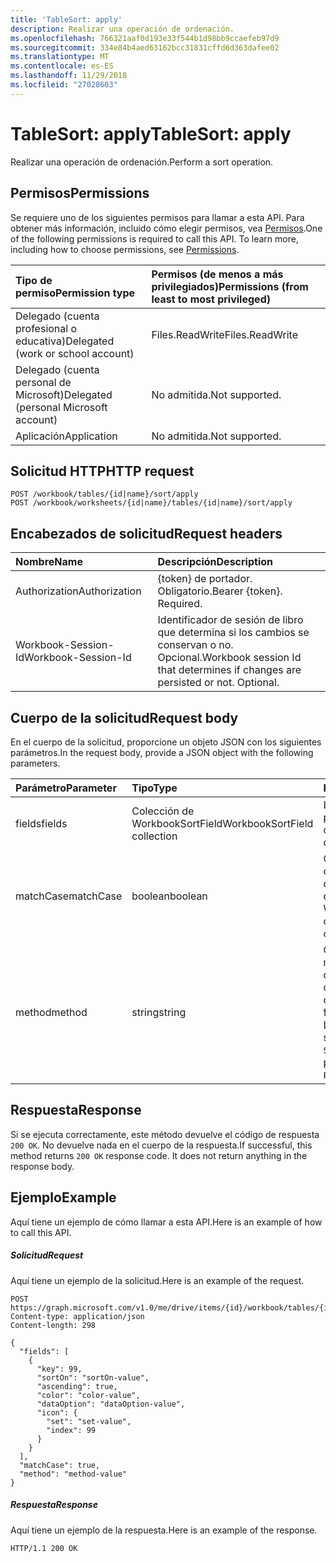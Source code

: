 ```yaml
---
title: 'TableSort: apply'
description: Realizar una operación de ordenación.
ms.openlocfilehash: 766321aaf0d193e33f544b1d98bb9ccaefeb97d9
ms.sourcegitcommit: 334e84b4aed63162bcc31831cffd6d363dafee02
ms.translationtype: MT
ms.contentlocale: es-ES
ms.lasthandoff: 11/29/2018
ms.locfileid: "27028603"
---
```

# <a name="tablesort-apply"></a><span data-ttu-id="6dca3-103">TableSort: apply</span><span class="sxs-lookup"><span data-stu-id="6dca3-103">TableSort: apply</span></span>

<span data-ttu-id="6dca3-104">Realizar una operación de ordenación.</span><span class="sxs-lookup"><span data-stu-id="6dca3-104">Perform a sort operation.</span></span>
## <a name="permissions"></a><span data-ttu-id="6dca3-105">Permisos</span><span class="sxs-lookup"><span data-stu-id="6dca3-105">Permissions</span></span>
<span data-ttu-id="6dca3-p101">Se requiere uno de los siguientes permisos para llamar a esta API. Para obtener más información, incluido cómo elegir permisos, vea [Permisos](/graph/permissions-reference).</span><span class="sxs-lookup"><span data-stu-id="6dca3-p101">One of the following permissions is required to call this API. To learn more, including how to choose permissions, see [Permissions](/graph/permissions-reference).</span></span>

|<span data-ttu-id="6dca3-108">Tipo de permiso</span><span class="sxs-lookup"><span data-stu-id="6dca3-108">Permission type</span></span>      | <span data-ttu-id="6dca3-109">Permisos (de menos a más privilegiados)</span><span class="sxs-lookup"><span data-stu-id="6dca3-109">Permissions (from least to most privileged)</span></span>              |
|:--------------------|:---------------------------------------------------------|
|<span data-ttu-id="6dca3-110">Delegado (cuenta profesional o educativa)</span><span class="sxs-lookup"><span data-stu-id="6dca3-110">Delegated (work or school account)</span></span> | <span data-ttu-id="6dca3-111">Files.ReadWrite</span><span class="sxs-lookup"><span data-stu-id="6dca3-111">Files.ReadWrite</span></span>    |
|<span data-ttu-id="6dca3-112">Delegado (cuenta personal de Microsoft)</span><span class="sxs-lookup"><span data-stu-id="6dca3-112">Delegated (personal Microsoft account)</span></span> | <span data-ttu-id="6dca3-113">No admitida.</span><span class="sxs-lookup"><span data-stu-id="6dca3-113">Not supported.</span></span>    |
|<span data-ttu-id="6dca3-114">Aplicación</span><span class="sxs-lookup"><span data-stu-id="6dca3-114">Application</span></span> | <span data-ttu-id="6dca3-115">No admitida.</span><span class="sxs-lookup"><span data-stu-id="6dca3-115">Not supported.</span></span> |

## <a name="http-request"></a><span data-ttu-id="6dca3-116">Solicitud HTTP</span><span class="sxs-lookup"><span data-stu-id="6dca3-116">HTTP request</span></span>
<!-- { "blockType": "ignored" } -->
```http
POST /workbook/tables/{id|name}/sort/apply
POST /workbook/worksheets/{id|name}/tables/{id|name}/sort/apply

```
## <a name="request-headers"></a><span data-ttu-id="6dca3-117">Encabezados de solicitud</span><span class="sxs-lookup"><span data-stu-id="6dca3-117">Request headers</span></span>
| <span data-ttu-id="6dca3-118">Nombre</span><span class="sxs-lookup"><span data-stu-id="6dca3-118">Name</span></span>       | <span data-ttu-id="6dca3-119">Descripción</span><span class="sxs-lookup"><span data-stu-id="6dca3-119">Description</span></span>|
|:---------------|:----------|
| <span data-ttu-id="6dca3-120">Authorization</span><span class="sxs-lookup"><span data-stu-id="6dca3-120">Authorization</span></span>  | <span data-ttu-id="6dca3-p102">{token} de portador. Obligatorio.</span><span class="sxs-lookup"><span data-stu-id="6dca3-p102">Bearer {token}. Required.</span></span> |
| <span data-ttu-id="6dca3-123">Workbook-Session-Id</span><span class="sxs-lookup"><span data-stu-id="6dca3-123">Workbook-Session-Id</span></span>  | <span data-ttu-id="6dca3-p103">Identificador de sesión de libro que determina si los cambios se conservan o no. Opcional.</span><span class="sxs-lookup"><span data-stu-id="6dca3-p103">Workbook session Id that determines if changes are persisted or not. Optional.</span></span>|

## <a name="request-body"></a><span data-ttu-id="6dca3-126">Cuerpo de la solicitud</span><span class="sxs-lookup"><span data-stu-id="6dca3-126">Request body</span></span>
<span data-ttu-id="6dca3-127">En el cuerpo de la solicitud, proporcione un objeto JSON con los siguientes parámetros.</span><span class="sxs-lookup"><span data-stu-id="6dca3-127">In the request body, provide a JSON object with the following parameters.</span></span>

| <span data-ttu-id="6dca3-128">Parámetro</span><span class="sxs-lookup"><span data-stu-id="6dca3-128">Parameter</span></span>    | <span data-ttu-id="6dca3-129">Tipo</span><span class="sxs-lookup"><span data-stu-id="6dca3-129">Type</span></span>   |<span data-ttu-id="6dca3-130">Descripción</span><span class="sxs-lookup"><span data-stu-id="6dca3-130">Description</span></span>|
|:---------------|:--------|:----------|
|<span data-ttu-id="6dca3-131">fields</span><span class="sxs-lookup"><span data-stu-id="6dca3-131">fields</span></span>|<span data-ttu-id="6dca3-132">Colección de WorkbookSortField</span><span class="sxs-lookup"><span data-stu-id="6dca3-132">WorkbookSortField collection</span></span>|<span data-ttu-id="6dca3-133">La lista de condiciones por las que realizar la ordenación.</span><span class="sxs-lookup"><span data-stu-id="6dca3-133">The list of conditions to sort on.</span></span>|
|<span data-ttu-id="6dca3-134">matchCase</span><span class="sxs-lookup"><span data-stu-id="6dca3-134">matchCase</span></span>|<span data-ttu-id="6dca3-135">boolean</span><span class="sxs-lookup"><span data-stu-id="6dca3-135">boolean</span></span>|<span data-ttu-id="6dca3-p104">Opcional. Indica si la ordenación de cadenas distingue mayúsculas de minúsculas.</span><span class="sxs-lookup"><span data-stu-id="6dca3-p104">Optional. Whether to have the casing impact string ordering.</span></span>|
|<span data-ttu-id="6dca3-138">method</span><span class="sxs-lookup"><span data-stu-id="6dca3-138">method</span></span>|<span data-ttu-id="6dca3-139">string</span><span class="sxs-lookup"><span data-stu-id="6dca3-139">string</span></span>|<span data-ttu-id="6dca3-140">Opcional.</span><span class="sxs-lookup"><span data-stu-id="6dca3-140">Optional.</span></span> <span data-ttu-id="6dca3-141">El método de ordenación que se utiliza para los caracteres chinos.</span><span class="sxs-lookup"><span data-stu-id="6dca3-141">The ordering method used for Chinese characters.</span></span>  <span data-ttu-id="6dca3-142">Los valores posibles son: `PinYin`, `StrokeCount`.</span><span class="sxs-lookup"><span data-stu-id="6dca3-142">The possible values are: `PinYin`, `StrokeCount`.</span></span>|

## <a name="response"></a><span data-ttu-id="6dca3-143">Respuesta</span><span class="sxs-lookup"><span data-stu-id="6dca3-143">Response</span></span>

<span data-ttu-id="6dca3-p106">Si se ejecuta correctamente, este método devuelve el código de respuesta `200 OK`. No devuelve nada en el cuerpo de la respuesta.</span><span class="sxs-lookup"><span data-stu-id="6dca3-p106">If successful, this method returns `200 OK` response code. It does not return anything in the response body.</span></span>

## <a name="example"></a><span data-ttu-id="6dca3-146">Ejemplo</span><span class="sxs-lookup"><span data-stu-id="6dca3-146">Example</span></span>
<span data-ttu-id="6dca3-147">Aquí tiene un ejemplo de cómo llamar a esta API.</span><span class="sxs-lookup"><span data-stu-id="6dca3-147">Here is an example of how to call this API.</span></span>
##### <a name="request"></a><span data-ttu-id="6dca3-148">Solicitud</span><span class="sxs-lookup"><span data-stu-id="6dca3-148">Request</span></span>
<span data-ttu-id="6dca3-149">Aquí tiene un ejemplo de la solicitud.</span><span class="sxs-lookup"><span data-stu-id="6dca3-149">Here is an example of the request.</span></span>
<!-- {
  "blockType": "request",
  "name": "tablesort_apply"
}-->
```http
POST https://graph.microsoft.com/v1.0/me/drive/items/{id}/workbook/tables/{id|name}/sort/apply
Content-type: application/json
Content-length: 298

{
  "fields": [
    {
      "key": 99,
      "sortOn": "sortOn-value",
      "ascending": true,
      "color": "color-value",
      "dataOption": "dataOption-value",
      "icon": {
        "set": "set-value",
        "index": 99
      }
    }
  ],
  "matchCase": true,
  "method": "method-value"
}
```

##### <a name="response"></a><span data-ttu-id="6dca3-150">Respuesta</span><span class="sxs-lookup"><span data-stu-id="6dca3-150">Response</span></span>
<span data-ttu-id="6dca3-151">Aquí tiene un ejemplo de la respuesta.</span><span class="sxs-lookup"><span data-stu-id="6dca3-151">Here is an example of the response.</span></span> 
<!-- {
  "blockType": "response",
  "truncated": true
} -->
```http
HTTP/1.1 200 OK
```

<!-- uuid: 8fcb5dbc-d5aa-4681-8e31-b001d5168d79
2015-10-25 14:57:30 UTC -->
<!-- {
  "type": "#page.annotation",
  "description": "TableSort: apply",
  "keywords": "",
  "section": "documentation",
  "tocPath": ""
}-->